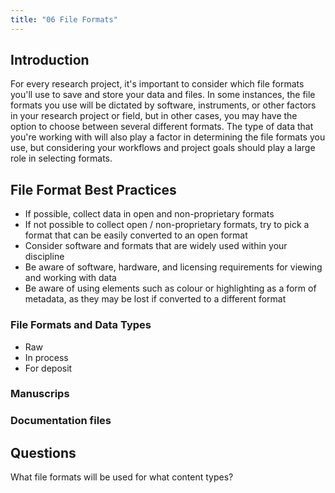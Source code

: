 ```yaml
---
title: "06 File Formats"
---
```


## Introduction

For every research project, it's important to consider which file formats you'll use to save and store your data and files.  In some instances, the file formats you use will be dictated by software, instruments, or other factors in your research project or field, but in other cases, you may have the option to choose between several different formats. The type of data that you're working with will also play a factor in determining the file formats you use, but considering your workflows and project goals should play a large role in selecting formats. 


## File Format Best Practices


* If possible, collect data in open and non-proprietary formats 
* If not possible to collect open / non-proprietary formats, try to pick a format that can be easily converted to an open format
* Consider software and formats that are widely used within your discipline
* Be aware of software, hardware, and licensing requirements for viewing and working with data
* Be aware of using elements such as colour or highlighting as a form of metadata, as they may be lost if converted to a different format


### File Formats and Data Types






* Raw
* In process
* For deposit

### Manuscrips

### Documentation files

## Questions

What file formats will be used for what content types?